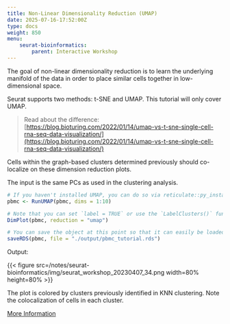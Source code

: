 ```yaml
---
title: Non-Linear Dimensionality Reduction (UMAP)
date: 2025-07-16-17:52:00Z
type: docs 
weight: 850
menu: 
    seurat-bioinformatics:
        parent: Interactive Workshop
---
```


The goal of non-linear dimensionality reduction is to learn the underlying manifold of the data in order to place similar cells together in low-dimensional space. 

Seurat supports two methods: t-SNE and UMAP. This tutorial will only cover UMAP. 

> Read about the difference: [https://blog.bioturing.com/2022/01/14/umap-vs-t-sne-single-cell-rna-seq-data-visualization/](https://blog.bioturing.com/2022/01/14/umap-vs-t-sne-single-cell-rna-seq-data-visualization/)

Cells within the graph-based clusters determined previously should co-localize on these dimension reduction plots.
  
The input is the same PCs as used in the clustering analysis.


```r
# If you haven't installed UMAP, you can do so via reticulate::py_install(packages = 'umap-learn')
pbmc <- RunUMAP(pbmc, dims = 1:10)

# Note that you can set `label = TRUE` or use the `LabelClusters()` function to help label individual clusters.
DimPlot(pbmc, reduction = "umap")

# You can save the object at this point so that it can easily be loaded back in without having to rerun the computationally intensive steps performed above, or easily shared with collaborators. 
saveRDS(pbmc, file = "./output/pbmc_tutorial.rds")
```

Output: 

{{< figure src=/notes/seurat-bioinformatics/img/seurat_workshop_20230407_34.png width=80% height=80% >}}

The plot is colored by clusters previously identified in KNN clustering. Note the colocalization of cells in each cluster. 

[More Information](https://pair-code.github.io/understanding-umap/)

